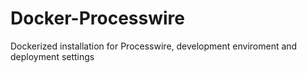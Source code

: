 # Docker-Processwire
 Dockerized installation for Processwire, development enviroment and deployment settings
